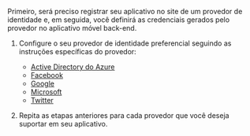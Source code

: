 
Primeiro, será preciso registrar seu aplicativo no site de um provedor de identidade e, em seguida, você definirá as credenciais gerados pelo provedor no aplicativo móvel back-end.

1. Configure o seu provedor de identidade preferencial seguindo as instruções específicas do provedor: 
    
    + [Active Directory do Azure](../articles/app-service-mobile/app-service-mobile-how-to-configure-active-directory-authentication.md)
    + [Facebook](../articles/app-service-mobile/app-service-mobile-how-to-configure-facebook-authentication.md)
    + [Google](../articles/app-service-mobile/app-service-mobile-how-to-configure-google-authentication.md)
    + [Microsoft](../articles/app-service-mobile/app-service-mobile-how-to-configure-microsoft-authentication.md)
    + [Twitter](../articles/app-service-mobile/app-service-mobile-how-to-configure-twitter-authentication.md)

2. Repita as etapas anteriores para cada provedor que você deseja suportar em seu aplicativo.


<!-- URLs. -->
[Azure portal]: https://portal.azure.com/
